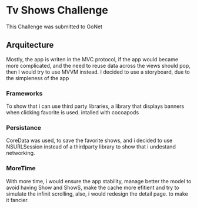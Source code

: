 # Tv Shows Challenge

This Challenge was submitted to GoNet

## Arquitecture

Mostly, the app is writen in the MVC protocol, if the app would became more complicated, and the need to reuse data across the views should pop, then I would try to use MVVM instead.
I decided to use a storyboard, due to the simpleness of the app

### Frameworks

To show that i can use third party libraries, a library that displays banners when clicking favorite is used.
intalled with cocoapods

### Persistance

CoreData was used, to save the favorite shows, and i decided to use NSURLSession instead of a thirdparty library to show that i undestand networking.

### MoreTime

With more time, i would ensure the app stability, manage better the model to avoid having Show and ShowS, make the cache more efitient and try to simulate the infinit scrolling, also, i would redesign the detail page. to make it fancier.
